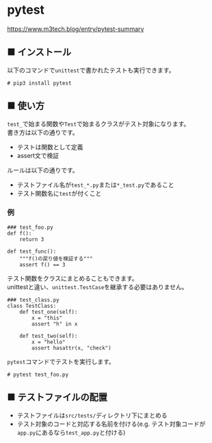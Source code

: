 # pytest
https://www.m3tech.blog/entry/pytest-summary
## ■ インストール
以下のコマンドで`unittest`で書かれたテストも実行できます。
```
# pip3 install pytest
```
## ■ 使い方
`test_`で始まる関数や`Test`で始まるクラスがテスト対象になります。  
書き方は以下の通りです。
- テストは関数として定義
- assert文で検証

ルールは以下の通りです。
- テストファイル名が`test_*.py`または`*_test.py`であること
- テスト関数名に`test`が付くこと
### 例
```
### test_foo.py
def f():
    return 3

def test_func():
    """f()の戻り値を検証する"""
    assert f() == 3
```
テスト関数をクラスにまとめることもできます。  
unittestと違い、`unittest.TestCase`を継承する必要はありません。
```
### test_class.py
class TestClass:
    def test_one(self):
        x = "this"
        assert "h" in x
        
    def test_two(self):
        x = "hello"
        assert hasattr(x, "check")
```
`pytest`コマンドでテストを実行します。
```
# pytest test_foo.py
```
## ■ テストファイルの配置
- テストファイルは`src/tests/`ディレクトリ下にまとめる
- テスト対象のコードと対応する名前を付ける(e.g. テスト対象コードが`app.py`にあるなら`test_app.py`と付ける)
